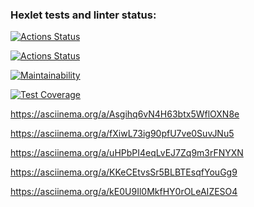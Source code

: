 ### Hexlet tests and linter status:
[![Actions Status](https://github.com/AlexanderAverin/backend-project-lvl2/workflows/hexlet-check/badge.svg)](https://github.com/AlexanderAverin/backend-project-lvl2/actions)

[![Actions Status](https://github.com/AlexanderAverin/backend-project-lvl2/workflows/build/badge.svg)](https://github.com/AlexanderAverin/backend-project-lvl2/actions)

[![Maintainability](https://api.codeclimate.com/v1/badges/36a4c37ace545b083d29/maintainability)](https://codeclimate.com/github/AlexanderAverin/backend-project-lvl2/maintainability)

[![Test Coverage](https://api.codeclimate.com/v1/badges/36a4c37ace545b083d29/test_coverage)](https://codeclimate.com/github/AlexanderAverin/backend-project-lvl2/test_coverage)

https://asciinema.org/a/Asgihq6vN4H63btx5WflOXN8e

https://asciinema.org/a/fXiwL73ig90pfU7ve0SuvJNu5

https://asciinema.org/a/uHPbPI4eqLvEJ7Zq9m3rFNYXN

https://asciinema.org/a/KKeCEtvsSr5BLBTEsqfYouGg9

https://asciinema.org/a/kE0U9Il0MkfHY0rOLeAIZESO4